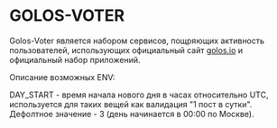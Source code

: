 # GOLOS-VOTER

Golos-Voter является набором сервисов, пощряющих активность пользователей, использующих официальный сайт
[golos.io](https://golos.io) и официальный набор приложений.

Описание возможных ENV:

DAY_START - время начала нового дня в часах относительно UTC, используется для таких вещей
как валидация "1 пост в сутки".
Дефолтное значение - 3 (день начинается в 00:00 по Москве).  
